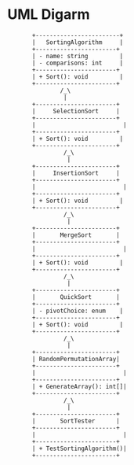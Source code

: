 # UML Digarm        




           +------------------------+
           |   SortingAlgorithm     |
           +-----------------------+
           | - name: string         |
           | - comparisons: int     |
           +-----------------------+
           | + Sort(): void         |
           +-----------------------+
                   /_\
                    |
           +-----------------------+
           |     SelectionSort     |
           +-----------------------+
           |                         |
           +-----------------------+
           | + Sort(): void         |
           +-----------------------+
                    /_\
                     |
           +-----------------------+
           |     InsertionSort     |
           +-----------------------+
           |                         |
           +-----------------------+
           | + Sort(): void         |
           +-----------------------+
                    /_\
                     |
           +-----------------------+
           |       MergeSort       |
           +-----------------------+
           |                         |
           +-----------------------+
           | + Sort(): void         |
           +-----------------------+
                    /_\
                     |
           +-----------------------+
           |       QuickSort       |
           +-----------------------+
           | - pivotChoice: enum    |
           +-----------------------+
           | + Sort(): void         |
           +-----------------------+
                    /_\
                     |
           +-----------------------+
           | RandomPermutationArray|
           +-----------------------+
           |                         |
           +-----------------------+
           | + GenerateArray(): int[]|
           +-----------------------+
                    /_\
                     |
           +-----------------------+
           |       SortTester      |
           +-----------------------+
           |                         |
           +-----------------------+
           | + TestSortingAlgorithm()|
           +-----------------------+
